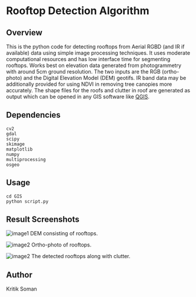 # Rooftop Detection Algorithm

## Overview
This is the python code for detecting rooftops from Aerial RGBD (and IR if available) data using simple image processing techniques. It uses moderate computational resources and has low interface time for segmenting rooftops. Works best on elevation data generated from photogrammetry with around 5cm ground resolution. The two inputs are the RGB (ortho-photo) and the Digital Elevation Model (DEM) geotifs. IR band data may be additionally provided for using NDVI in removing tree canopies more accurately. The shape files for the roofs and clutter in roof are generated as output which can be opened in any GIS software like [QGIS](https://qgis.org/en/site/).

## Dependencies
```
cv2
gdal
scipy
skimage
matplotlib
numpy
multiprocessing
osgeo
```
## Usage
```
cd GIS
python script.py
```

## Result Screenshots
![image1](https://github.com/kritiksoman/Rooftop-Segmentation/blob/master/results/DEM.png) 
DEM consisting of rooftops.

![image2](https://github.com/kritiksoman/Rooftop-Segmentation/blob/master/results/Ortho.png) 
Ortho-photo of rooftops.

![image2](https://github.com/kritiksoman/Rooftop-Segmentation/blob/master/results/Roof_n_clutter.png)
The detected rooftops along with clutter.

## Author
Kritik Soman
